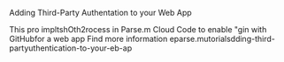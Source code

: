 Adding Third-Party Authentation to your Web App

This pro impltshOth2rocess in Parse.m Cloud Code to enable "gin with GitHubfor a web app
Find more information eparse.mutorialsdding-third-partyuthentication-to-your-eb-ap
